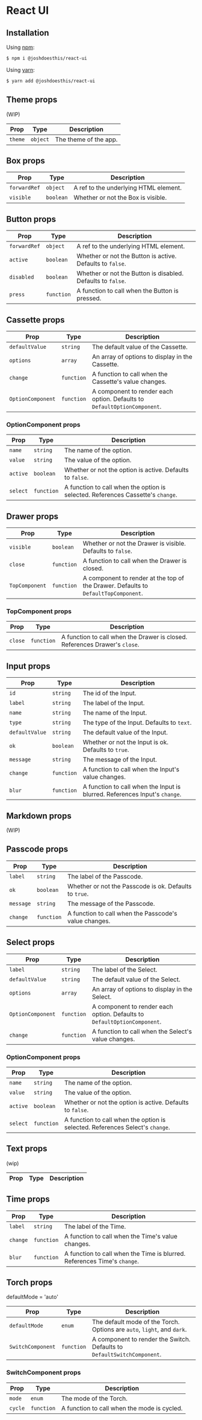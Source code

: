 # React UI

## Installation

Using [npm](https://www.npmjs.com/):

```sh
$ npm i @joshdoesthis/react-ui
```

Using [yarn](https://yarnpkg.com/):

```sh
$ yarn add @joshdoesthis/react-ui
```

## Theme props

(WIP)

| Prop    | Type     | Description           |
| ------- | -------- | --------------------- |
| `theme` | `object` | The theme of the app. |

## Box props

| Prop         | Type      | Description                           |
| ------------ | --------- | ------------------------------------- |
| `forwardRef` | `object`  | A ref to the underlying HTML element. |
| `visible`    | `boolean` | Whether or not the Box is visible.    |

## Button props

| Prop         | Type       | Description                                                 |
| ------------ | ---------- | ----------------------------------------------------------- |
| `forwardRef` | `object`   | A ref to the underlying HTML element.                       |
| `active`     | `boolean`  | Whether or not the Button is active. Defaults to `false`.   |
| `disabled`   | `boolean`  | Whether or not the Button is disabled. Defaults to `false`. |
| `press`      | `function` | A function to call when the Button is pressed.              |

## Cassette props

| Prop              | Type       | Description                                                              |
| ----------------- | ---------- | ------------------------------------------------------------------------ |
| `defaultValue`    | `string`   | The default value of the Cassette.                                       |
| `options`         | `array`    | An array of options to display in the Cassette.                          |
| `change`          | `function` | A function to call when the Cassette's value changes.                    |
| `OptionComponent` | `function` | A component to render each option. Defaults to `DefaultOptionComponent`. |

### OptionComponent props

| Prop     | Type       | Description                                                                     |
| -------- | ---------- | ------------------------------------------------------------------------------- |
| `name`   | `string`   | The name of the option.                                                         |
| `value`  | `string`   | The value of the option.                                                        |
| `active` | `boolean`  | Whether or not the option is active. Defaults to `false`.                       |
| `select` | `function` | A function to call when the option is selected. References Cassette's `change`. |

## Drawer props

| Prop           | Type       | Description                                                                        |
| -------------- | ---------- | ---------------------------------------------------------------------------------- |
| `visible`      | `boolean`  | Whether or not the Drawer is visible. Defaults to `false`.                         |
| `close`        | `function` | A function to call when the Drawer is closed.                                      |
| `TopComponent` | `function` | A component to render at the top of the Drawer. Defaults to `DefaultTopComponent`. |

### TopComponent props

| Prop    | Type       | Description                                                                |
| ------- | ---------- | -------------------------------------------------------------------------- |
| `close` | `function` | A function to call when the Drawer is closed. References Drawer's `close`. |

## Input props

| Prop           | Type       | Description                                                                |
| -------------- | ---------- | -------------------------------------------------------------------------- |
| `id`           | `string`   | The id of the Input.                                                       |
| `label`        | `string`   | The label of the Input.                                                    |
| `name`         | `string`   | The name of the Input.                                                     |
| `type`         | `string`   | The type of the Input. Defaults to `text`.                                 |
| `defaultValue` | `string`   | The default value of the Input.                                            |
| `ok`           | `boolean`  | Whether or not the Input is ok. Defaults to `true`.                        |
| `message`      | `string`   | The message of the Input.                                                  |
| `change`       | `function` | A function to call when the Input's value changes.                         |
| `blur`         | `function` | A function to call when the Input is blurred. References Input's `change`. |

## Markdown props

(WIP)

## Passcode props

| Prop      | Type       | Description                                            |
| --------- | ---------- | ------------------------------------------------------ |
| `label`   | `string`   | The label of the Passcode.                             |
| `ok`      | `boolean`  | Whether or not the Passcode is ok. Defaults to `true`. |
| `message` | `string`   | The message of the Passcode.                           |
| `change`  | `function` | A function to call when the Passcode's value changes.  |

## Select props

| Prop              | Type       | Description                                                              |
| ----------------- | ---------- | ------------------------------------------------------------------------ |
| `label`           | `string`   | The label of the Select.                                                 |
| `defaultValue`    | `string`   | The default value of the Select.                                         |
| `options`         | `array`    | An array of options to display in the Select.                            |
| `OptionComponent` | `function` | A component to render each option. Defaults to `DefaultOptionComponent`. |
| `change`          | `function` | A function to call when the Select's value changes.                      |

### OptionComponent props

| Prop     | Type       | Description                                                                   |
| -------- | ---------- | ----------------------------------------------------------------------------- |
| `name`   | `string`   | The name of the option.                                                       |
| `value`  | `string`   | The value of the option.                                                      |
| `active` | `boolean`  | Whether or not the option is active. Defaults to `false`.                     |
| `select` | `function` | A function to call when the option is selected. References Select's `change`. |

## Text props

(wip)

| Prop | Type | Description |
| ---- | ---- | ----------- |

## Time props

| Prop     | Type       | Description                                                              |
| -------- | ---------- | ------------------------------------------------------------------------ |
| `label`  | `string`   | The label of the Time.                                                   |
| `change` | `function` | A function to call when the Time's value changes.                        |
| `blur`   | `function` | A function to call when the Time is blurred. References Time's `change`. |

## Torch props

defaultMode = 'auto'

| Prop              | Type       | Description                                                             |
| ----------------- | ---------- | ----------------------------------------------------------------------- |
| `defaultMode`     | `enum`     | The default mode of the Torch. Options are `auto`, `light`, and `dark`. |
| `SwitchComponent` | `function` | A component to render the Switch. Defaults to `DefaultSwitchComponent`. |

### SwitchComponent props

| Prop    | Type       | Description                                 |
| ------- | ---------- | ------------------------------------------- |
| `mode`  | `enum`     | The mode of the Torch.                      |
| `cycle` | `function` | A function to call when the mode is cycled. |
